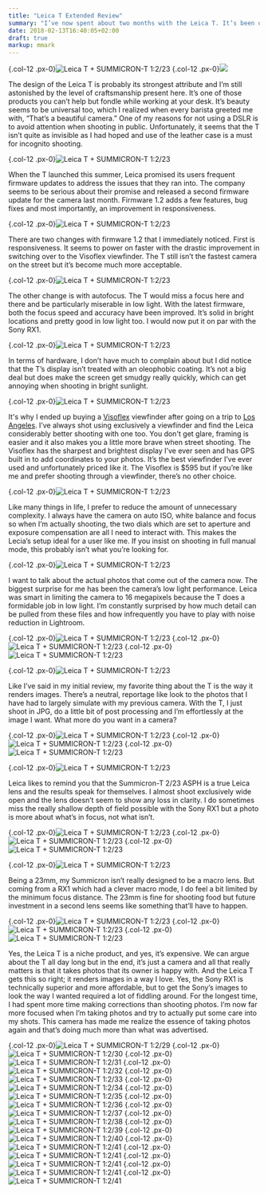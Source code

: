 ```yaml
---
title: "Leica T Extended Review"
summary: "I’ve now spent about two months with the Leica T. It’s been one of the most controversial products I’ve ever reviewed"
date: 2018-02-13T16:40:05+02:00
draft: true
markup: mmark
---
```


{.col-12 .px-0}![](/images/post_10/1.jpeg "Leica T + SUMMICRON-T 1:2/23")
{.col-12 .px-0}![](/images/post_10/2.jpeg)

The design of the Leica T is probably its strongest attribute and I’m still astonished by the level of craftsmanship present here. It’s one of those products you can’t help but fondle while working at your desk. It’s beauty seems to be universal too, which I realized when every barista greeted me with, “That’s a beautiful camera.” One of my reasons for not using a DSLR is to avoid attention when shooting in public. Unfortunately, it seems that the T isn’t quite as invisible as I had hoped and use of the leather case is a must for incognito shooting.

{.col-12 .px-0}![](/images/post_10/3.jpeg "Leica T + SUMMICRON-T 1:2/23")

When the T launched this summer, Leica promised its users frequent firmware updates to address the issues that they ran into. The company seems to be serious about their promise and released a second firmware update for the camera last month. Firmware 1.2 adds a few features, bug fixes and most importantly, an improvement in responsiveness.

{.col-12 .px-0}![](/images/post_10/4.jpeg "Leica T + SUMMICRON-T 1:2/23")

There are two changes with firmware 1.2 that I immediately noticed. First is responsiveness. It seems to power on faster with the drastic improvement in switching over to the Visoflex viewfinder. The T still isn’t the fastest camera on the street but it’s become much more acceptable.

{.col-12 .px-0}![](/images/post_10/5.jpeg "Leica T + SUMMICRON-T 1:2/23")

The other change is with autofocus. The T would miss a focus here and there and be particularly miserable in low light. With the latest firmware, both the focus speed and accuracy have been improved. It’s solid in bright locations and pretty good in low light too. I would now put it on par with the Sony RX1.

{.col-12 .px-0}![](/images/post_10/6.jpeg "Leica T + SUMMICRON-T 1:2/23")

In terms of hardware, I don’t have much to complain about but I did notice that the T’s display isn’t treated with an oleophobic coating. It’s not a big deal but does make the screen get smudgy really quickly, which can get annoying when shooting in bright sunlight.

{.col-12 .px-0}![](/images/post_10/7.jpeg "Leica T + SUMMICRON-T 1:2/23")

It's why I ended up buying a [Visoflex](http://en.leica-camera.com/Photography/Leica-T/Technical-Equipment-for-Leica-T/Visoflex) viewfinder after going on a trip to [Los Angeles](http://www.minimallyminimal.com/blog/los-angeles-mm-travel-guide-14). I’ve always shot using exclusively a viewfinder and find the Leica considerably better shooting with one too. You don't get glare, framing is easier and it also makes you a little more brave when street shooting. The Visoflex has the sharpest and brightest display I’ve ever seen and has GPS built in to add coordinates to your photos. It’s the best viewfinder I’ve ever used and unfortunately priced like it. The Visoflex is $595 but if you’re like me and prefer shooting through a viewfinder, there’s no other choice.

{.col-12 .px-0}![](/images/post_10/8.jpeg "Leica T + SUMMICRON-T 1:2/23")

Like many things in life, I prefer to reduce the amount of unnecessary complexity. I always have the camera on auto ISO, white balance and focus so when I’m actually shooting, the two dials which are set to aperture and exposure compensation are all I need to interact with. This makes the Lecia’s setup ideal for a user like me. If you insist on shooting in full manual mode, this probably isn’t what you’re looking for.

{.col-12 .px-0}![](/images/post_10/9.jpeg "Leica T + SUMMICRON-T 1:2/23")

I want to talk about the actual photos that come out of the camera now. The biggest surprise for me has been the camera’s low light performance. Leica was smart in limiting the camera to 16 megapixels because the T does a formidable job in low light. I’m constantly surprised by how much detail can be pulled from these files and how infrequently you have to play with noise reduction in Lightroom.

{.col-12 .px-0}![](/images/post_10/10.jpeg "Leica T + SUMMICRON-T 1:2/23")
{.col-12 .px-0}![](/images/post_10/11.jpeg "Leica T + SUMMICRON-T 1:2/23")
{.col-12 .px-0}![](/images/post_10/12.jpeg "Leica T + SUMMICRON-T 1:2/23")

{.col-12 .px-0}![](/images/post_10/13.jpeg "Leica T + SUMMICRON-T 1:2/23")

Like I’ve said in my initial review, my favorite thing about the T is the way it renders images. There’s a neutral, reportage like look to the photos that I have had to largely simulate with my previous camera. With the T, I just shoot in JPG, do a little bit of post processing and I’m effortlessly at the image I want. What more do you want in a camera?

{.col-12 .px-0}![](/images/post_10/14.jpeg "Leica T + SUMMICRON-T 1:2/23")
{.col-12 .px-0}![](/images/post_10/15.jpeg "Leica T + SUMMICRON-T 1:2/23")
{.col-12 .px-0}![](/images/post_10/16.jpeg "Leica T + SUMMICRON-T 1:2/23")

{.col-12 .px-0}![](/images/post_10/17.jpeg "Leica T + SUMMICRON-T 1:2/23")

Leica likes to remind you that the Summicron-T 2/23 ASPH is a true Leica lens and the results speak for themselves. I almost shoot exclusively wide open and the lens doesn’t seem to show any loss in clarity. I do sometimes miss the really shallow depth of field possible with the Sony RX1 but a photo is more about what’s in focus, not what isn’t.

{.col-12 .px-0}![](/images/post_10/18.jpeg "Leica T + SUMMICRON-T 1:2/23")
{.col-12 .px-0}![](/images/post_10/19.jpeg "Leica T + SUMMICRON-T 1:2/23")
{.col-12 .px-0}![](/images/post_10/20.jpeg "Leica T + SUMMICRON-T 1:2/23")

{.col-12 .px-0}![](/images/post_10/21.jpeg "Leica T + SUMMICRON-T 1:2/23")

Being a 23mm, my Summicron isn’t really designed to be a macro lens. But coming from a RX1 which had a clever macro mode, I do feel a bit limited by the minimum focus distance. The 23mm is fine for shooting food but future investment in a second lens seems like something that’ll have to happen.

{.col-12 .px-0}![](/images/post_10/22.jpeg "Leica T + SUMMICRON-T 1:2/23")
{.col-12 .px-0}![](/images/post_10/23.jpeg "Leica T + SUMMICRON-T 1:2/23")
{.col-12 .px-0}![](/images/post_10/24.jpeg "Leica T + SUMMICRON-T 1:2/23")

Yes, the Leica T is a niche product, and yes, it’s expensive. We can argue about the T all day long but in the end, it’s just a camera and all that really matters is that it takes photos that its owner is happy with. And the Leica T gets this so right; it renders images in a way I love. Yes, the Sony RX1 is technically superior and more affordable, but to get the Sony’s images to look the way I wanted required a lot of fiddling around. For the longest time, I had spent more time making corrections than shooting photos. I’m now far more focused when I’m taking photos and try to actually put some care into my shots. This camera has made me realize the essence of taking photos again and that’s doing much more than what was advertised.

{.col-12 .px-0}![](/images/post_10/25.jpeg "Leica T + SUMMICRON-T 1:2/29")
{.col-12 .px-0}![](/images/post_10/26.jpeg "Leica T + SUMMICRON-T 1:2/30")
{.col-12 .px-0}![](/images/post_10/27.jpeg "Leica T + SUMMICRON-T 1:2/31")
{.col-12 .px-0}![](/images/post_10/28.jpeg "Leica T + SUMMICRON-T 1:2/32")
{.col-12 .px-0}![](/images/post_10/29.jpeg "Leica T + SUMMICRON-T 1:2/33")
{.col-12 .px-0}![](/images/post_10/30.jpeg "Leica T + SUMMICRON-T 1:2/34")
{.col-12 .px-0}![](/images/post_10/31.jpeg "Leica T + SUMMICRON-T 1:2/35")
{.col-12 .px-0}![](/images/post_10/32.jpeg "Leica T + SUMMICRON-T 1:2/36")
{.col-12 .px-0}![](/images/post_10/33.jpeg "Leica T + SUMMICRON-T 1:2/37")
{.col-12 .px-0}![](/images/post_10/34.jpeg "Leica T + SUMMICRON-T 1:2/38")
{.col-12 .px-0}![](/images/post_10/35.jpeg "Leica T + SUMMICRON-T 1:2/39")
{.col-12 .px-0}![](/images/post_10/36.jpeg "Leica T + SUMMICRON-T 1:2/40")
{.col-12 .px-0}![](/images/post_10/37.jpeg "Leica T + SUMMICRON-T 1:2/41")
{.col-12 .px-0}![](/images/post_10/38.jpeg "Leica T + SUMMICRON-T 1:2/41")
{.col-12 .px-0}![](/images/post_10/39.jpeg "Leica T + SUMMICRON-T 1:2/41")
{.col-12 .px-0}![](/images/post_10/40.jpeg "Leica T + SUMMICRON-T 1:2/41")
{.col-12 .px-0}![](/images/post_10/41.jpeg "Leica T + SUMMICRON-T 1:2/41")
